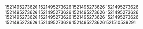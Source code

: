1521495273626
1521495273626
1521495273626
1521495273626
1521495273626
1521495273626
1521495273626
1521495273626
1521495273626
1521495273626
1521495273626
1521495273626
1521495273626
1521495273626
15214952736261521510539291
